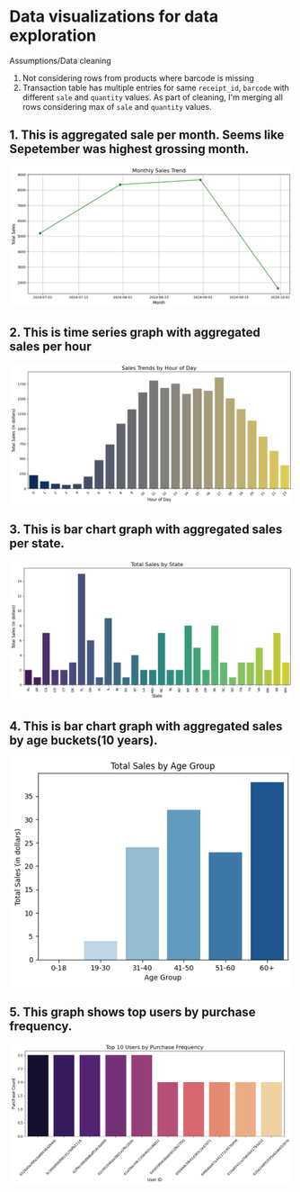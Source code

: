# Data visualizations for data exploration
Assumptions/Data cleaning 
1. Not considering rows from products where barcode is missing
2. Transaction table has multiple entries for same `receipt_id`, `barcode` with different `sale` and `quantity` values. As part of cleaning, I'm merging all rows considering max of `sale` and `quantity` values.

## 1. This is aggregated sale per month. Seems like Sepetember was highest grossing month.
![alt text](images/monthlysales.png)

## 2. This is time series graph with aggregated sales per hour 
![alt text](images/sale_hour.png)

## 3. This is bar chart graph with aggregated sales per state. 
![alt text](images/sale_vs_state.png)

## 4. This is bar chart graph with aggregated sales by age buckets(10 years). 
![alt text](images/salebyage.png)

## 5. This graph shows top users by purchase frequency.
![alt text](images/user_purchase.png)